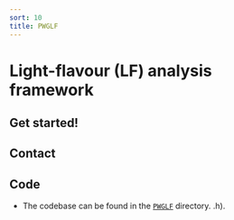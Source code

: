 ```yaml
---
sort: 10
title: PWGLF
---
```


# Light-flavour (LF) analysis framework

## Get started!

## Contact 

## Code

- The codebase can be found in the
[`PWGLF`](https://github.com/AliceO2Group/O2Physics/tree/master/PWGLF) directory.
.h).
